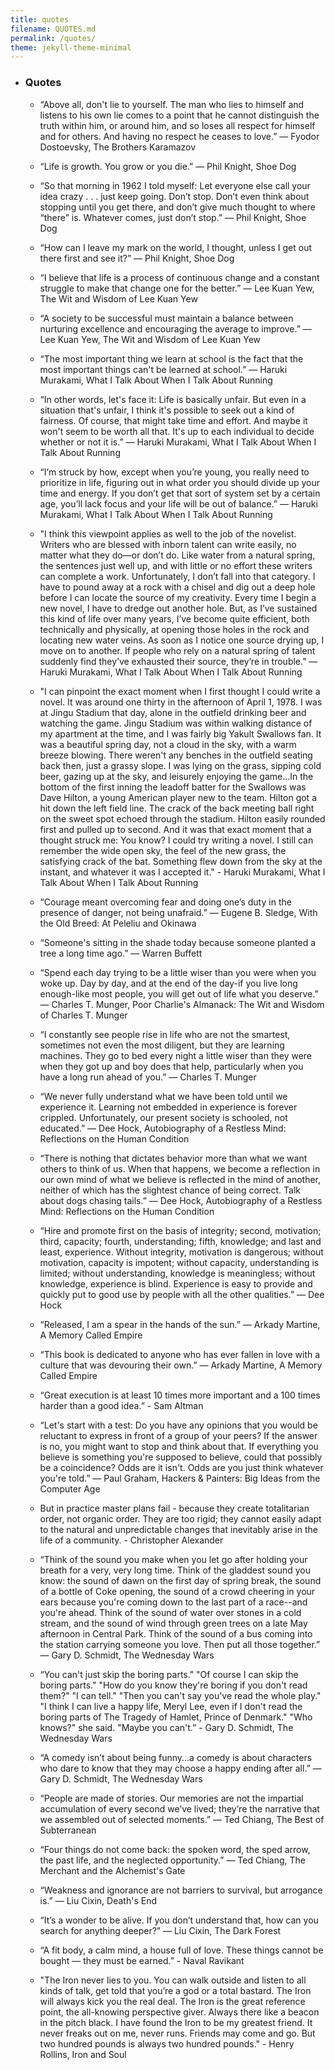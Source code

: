 ```yaml
---
title: quotes
filename: QUOTES.md
permalink: /quotes/
theme: jekyll-theme-minimal
---
```

* ### Quotes

    * “Above all, don't lie to yourself. The man who lies to himself and listens to his own lie comes to a point that he cannot distinguish the truth within him, or around him, and so loses all respect for himself and for others. And having no respect he ceases to love.” ― Fyodor Dostoevsky, The Brothers Karamazov

    * “Life is growth. You grow or you die.” ― Phil Knight, Shoe Dog

    * “So that morning in 1962 I told myself: Let everyone else call your idea crazy . . . just keep going. Don’t stop. Don’t even think about stopping until you get there, and don’t give much thought to where “there” is. Whatever comes, just don’t stop.” ― Phil Knight, Shoe Dog

    * “How can I leave my mark on the world, I thought, unless I get out there first and see it?” ― Phil Knight, Shoe Dog

    * “I believe that life is a process of continuous change and a constant struggle to make that change one for the better.” ― Lee Kuan Yew, The Wit and Wisdom of Lee Kuan Yew

    * “A society to be successful must maintain a balance between nurturing excellence and encouraging the average to improve.” ― Lee Kuan Yew, The Wit and Wisdom of Lee Kuan Yew

    * “The most important thing we learn at school is the fact that the most important things can't be learned at school.” ― Haruki Murakami, What I Talk About When I Talk About Running

    * “In other words, let's face it: Life is basically unfair. But even in a situation that's unfair, I think it's possible to seek out a kind of fairness. Of course, that might take time and effort. And maybe it won't seem to be worth all that. It's up to each individual to decide whether or not it is.” ― Haruki Murakami, What I Talk About When I Talk About Running

    * “I’m struck by how, except when you’re young, you really need to prioritize in life, figuring out in what order you should divide up your time and energy. If you don’t get that sort of system set by a certain age, you’ll lack focus and your life will be out of balance.” ― Haruki Murakami, What I Talk About When I Talk About Running

    * "I think this viewpoint applies as well to the job of the novelist. Writers who are blessed with inborn talent can write easily, no matter what they do—or don’t do. Like water from a natural spring, the sentences just well up, and with little or no effort these writers can complete a work. Unfortunately, I don’t fall into that category. I have to pound away at a rock with a chisel and dig out a deep hole before I can locate the source of my creativity. Every time I begin a new novel, I have to dredge out another hole. But, as I’ve sustained this kind of life over many years, I’ve become quite efficient, both technically and physically, at opening those holes in the rock and locating new water veins. As soon as I notice one source drying up, I move on to another. If people who rely on a natural spring of talent suddenly find they’ve exhausted their source, they’re in trouble." ― Haruki Murakami, What I Talk About When I Talk About Running

    * "I can pinpoint the exact moment when I first thought I could write a novel. It was around one thirty in the afternoon of April 1, 1978. I was at Jingu Stadium that day, alone in the outfield drinking beer and watching the game. Jingu Stadium was within walking distance of my apartment at the time, and I was fairly big Yakult Swallows fan. It was a beautiful spring day, not a cloud in the sky, with a warm breeze blowing. There weren't any benches in the outfield seating back then, just a grassy slope. I was lying on the grass, sipping cold beer, gazing up at the sky, and leisurely enjoying the game...In the bottom of the first inning the leadoff batter for the Swallows was Dave Hilton, a young American player new to the team. Hilton got a hit down the left field line. The crack of the back meeting ball right on the sweet spot echoed through the stadium. Hilton easily rounded first and pulled up to second. And it was that exact moment that a thought struck me: You know? I could try writing a novel. I still can remember the wide open sky, the feel of the new grass, the satisfying crack of the bat. Something flew down from the sky at the instant, and whatever it was I accepted it." - Haruki Murakami, What I Talk About When I Talk About Running

    * “Courage meant overcoming fear and doing one’s duty in the presence of danger, not being unafraid.” ― Eugene B. Sledge, With the Old Breed: At Peleliu and Okinawa

    * “Someone's sitting in the shade today because someone planted a tree a long time ago.” ― Warren Buffett

    * “Spend each day trying to be a little wiser than you were when you woke up. Day by day, and at the end of the day-if you live long enough-like most people, you will get out of life what you deserve.” ― Charles T. Munger, Poor Charlie's Almanack: The Wit and Wisdom of Charles T. Munger

    * “I constantly see people rise in life who are not the smartest, sometimes not even the most diligent, but they are learning machines. They go to bed every night a little wiser than they were when they got up and boy does that help, particularly when you have a long run ahead of you.” ― Charles T. Munger
    
    * “We never fully understand what we have been told until we experience it. Learning not embedded in experience is forever crippled. Unfortunately, our present society is schooled, not educated.” ― Dee Hock, Autobiography of a Restless Mind: Reflections on the Human Condition

    * “There is nothing that dictates behavior more than what we want others to think of us. When that happens, we become a reflection in our own mind of what we believe is reflected in the mind of another, neither of which has the slightest chance of being correct. Talk about dogs chasing tails.” ― Dee Hock, Autobiography of a Restless Mind: Reflections on the Human Condition

    * “Hire and promote first on the basis of integrity; second, motivation; third, capacity; fourth, understanding; fifth, knowledge; and last and least, experience. Without integrity, motivation is dangerous; without motivation, capacity is impotent; without capacity, understanding is limited; without understanding, knowledge is meaningless; without knowledge, experience is blind. Experience is easy to provide and quickly put to good use by people with all the other qualities.” ― Dee Hock

    * “Released, I am a spear in the hands of the sun.” ― Arkady Martine, A Memory Called Empire

    * “This book is dedicated to anyone who has ever fallen in love with a culture that was devouring their own.” ― Arkady Martine, A Memory Called Empire

    * “Great execution is at least 10 times more important and a 100 times harder than a good idea.” - Sam Altman
    
    * “Let's start with a test: Do you have any opinions that you would be reluctant to express in front of a group of your peers? If the answer is no, you might want to stop and think about that. If everything you believe is something you're supposed to believe, could that possibly be a coincidence? Odds are it isn't. Odds are you just think whatever you're told.” ― Paul Graham, Hackers & Painters: Big Ideas from the Computer Age

    * But in practice master plans fail - because they create totalitarian order, not organic order. They are too rigid; they cannot easily adapt to the natural and unpredictable changes that inevitably arise in the life of a community. - Christopher Alexander

    * “Think of the sound you make when you let go after holding your breath for a very, very long time. Think of the gladdest sound you know: the sound of dawn on the first day of spring break, the sound of a bottle of Coke opening, the sound of a crowd cheering in your ears because you're coming down to the last part of a race--and you're ahead. Think of the sound of water over stones in a cold stream, and the sound of wind through green trees on a late May afternoon in Central Park. Think of the sound of a bus coming into the station carrying someone you love. Then put all those together.” ― Gary D. Schmidt, The Wednesday Wars

    * “You can't just skip the boring parts."
        "Of course I can skip the boring parts."
        "How do you know they're boring if you don't read them?"
        "I can tell."
        "Then you can't say you've read the whole play."
        "I think I can live a happy life, Meryl Lee, even if I don't read the boring parts of The Tragedy of Hamlet, Prince of Denmark."
        "Who knows?" she said. "Maybe you can't.” - Gary D. Schmidt, The Wednesday Wars

    * “A comedy isn’t about being funny...a comedy is about characters who dare to know that they may choose a happy ending after all.” ― Gary D. Schmidt, The Wednesday Wars

    * “People are made of stories. Our memories are not the impartial accumulation of every second we’ve lived; they’re the narrative that we assembled out of selected moments.” ― Ted Chiang, The Best of Subterranean

    * “Four things do not come back: the spoken word, the sped arrow, the past life, and the neglected opportunity.” ― Ted Chiang, The Merchant and the Alchemist's Gate
    
    * “Weakness and ignorance are not barriers to survival, but arrogance is.” ― Liu Cixin, Death's End

    * “It’s a wonder to be alive. If you don’t understand that, how can you search for anything deeper?” ― Liu Cixin, The Dark Forest

    * “A fit body, a calm mind, a house full of love. These things cannot be bought — they must be earned.” - Naval Ravikant 

    * "The Iron never lies to you. You can walk outside and listen to all kinds of talk, get told that you’re a god or a total bastard. The Iron will always kick you the real deal. The Iron is the great reference point, the all-knowing perspective giver. Always there like a beacon in the pitch black. I have found the Iron to be my greatest friend. It never freaks out on me, never runs. Friends may come and go. But two hundred pounds is always two hundred pounds." - Henry Rollins, Iron and Soul